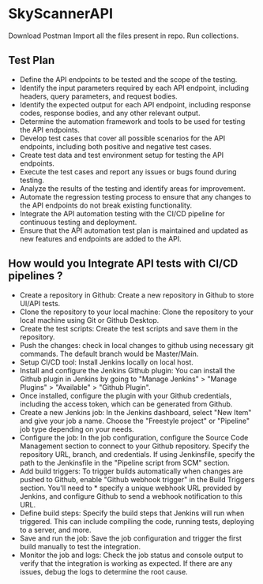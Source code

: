 # SkyScannerAPI
Download Postman
Import all the files present in repo.
Run collections.

## Test Plan

* Define the API endpoints to be tested and the scope of the testing.
* Identify the input parameters required by each API endpoint, including headers, query parameters, and request bodies.
* Identify the expected output for each API endpoint, including response codes, response bodies, and any other relevant output.
* Determine the automation framework and tools to be used for testing the API endpoints.
* Develop test cases that cover all possible scenarios for the API endpoints, including both positive and negative test cases.
* Create test data and test environment setup for testing the API endpoints.
* Execute the test cases and report any issues or bugs found during testing.
* Analyze the results of the testing and identify areas for improvement.
* Automate the regression testing process to ensure that any changes to the API endpoints do not break existing functionality.
* Integrate the API automation testing with the CI/CD pipeline for continuous testing and deployment.
* Ensure that the API automation test plan is maintained and updated as new features and endpoints are added to the API.

## How would you Integrate API tests with CI/CD pipelines ?

* Create a repository in Github: Create a new repository in Github to store UI/API tests.
* Clone the repository to your local machine: Clone the repository to your local machine using Git or Github Desktop.
* Create the test scripts: Create the test scripts and save them in the repository.
* Push the changes: check in local changes to github using necessary git commands. The default branch would be Master/Main.
* Setup CI/CD tool: Install Jenkins locally on local host.
* Install and configure the Jenkins Github plugin: You can install the Github plugin in Jenkins by going to "Manage Jenkins" > "Manage Plugins" > "Available" > "Github Plugin". 
* Once installed, configure the plugin with your Github credentials, including the access token, which can be generated from Github.
* Create a new Jenkins job: In the Jenkins dashboard, select "New Item" and give your job a name. Choose the "Freestyle project" or "Pipeline" job type depending on your needs.
* Configure the job: In the job configuration, configure the Source Code Management section to connect to your Github repository. Specify the repository URL, branch, and credentials. If using Jenkinsfile, specify the path to the Jenkinsfile in the "Pipeline script from SCM" section.
* Add build triggers: To trigger builds automatically when changes are pushed to Github, enable "Github webhook trigger" in the Build Triggers section. You'll need to * specify a unique webhook URL provided by Jenkins, and configure Github to send a webhook notification to this URL.
* Define build steps: Specify the build steps that Jenkins will run when triggered. This can include compiling the code, running tests, deploying to a server, and more.
* Save and run the job: Save the job configuration and trigger the first build manually to test the integration.
* Monitor the job and logs: Check the job status and console output to verify that the integration is working as expected. If there are any issues, debug the logs to determine the root cause.
